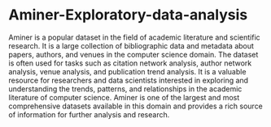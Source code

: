 # Aminer-Exploratory-data-analysis

Aminer is a popular dataset in the field of academic literature and scientific research. It is a large collection of bibliographic data and metadata about papers, authors, and venues in the computer science domain. The dataset is often used for tasks such as citation network analysis, author network analysis, venue analysis, and publication trend analysis. It is a valuable resource for researchers and data scientists interested in exploring and understanding the trends, patterns, and relationships in the academic literature of computer science. Aminer is one of the largest and most comprehensive datasets available in this domain and provides a rich source of information for further analysis and research.
